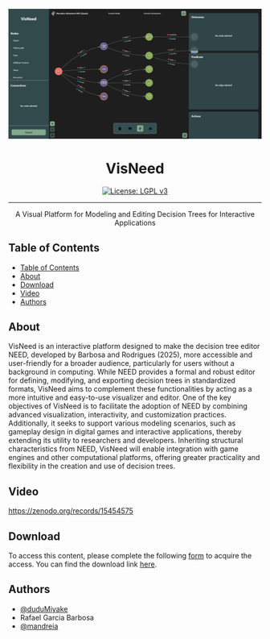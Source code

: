 <p align="center">
  <a href="" rel="noopener">
 <img src="./images/header.png" alt="Project logo"></a>
</p>

<h1 align="center">VisNeed</h1>

<div align="center">


[![License: LGPL v3](https://img.shields.io/badge/License-LGPL%20v3-blue.svg)](/LICENSE)

</div>

---

<p align="center">A Visual Platform for Modeling and Editing Decision Trees for Interactive Applications<br> 
</p>

## Table of Contents

- [Table of Contents](#table-of-contents)
- [About ](#about-)
- [Download ](#download-)
- [Video](#video-)
- [Authors ](#authors-)
<!-- - [Acknowledgments](#acknowledgement) -->

## About <a name = "about"></a>

VisNeed is an interactive platform designed to make the decision tree editor NEED, developed
by Barbosa and Rodrigues (2025), more accessible and user-friendly for a broader audience,
particularly for users without a background in computing. While NEED provides a formal
and robust editor for defining, modifying, and exporting decision trees in standardized formats,
VisNeed aims to complement these functionalities by acting as a more intuitive and easy-to-use
visualizer and editor. One of the key objectives of VisNeed is to facilitate the adoption of NEED
by combining advanced visualization, interactivity, and customization practices. Additionally,
it seeks to support various modeling scenarios, such as gameplay design in digital games and
interactive applications, thereby extending its utility to researchers and developers. Inheriting
structural characteristics from NEED, VisNeed will enable integration with game engines and
other computational platforms, offering greater practicality and flexibility in the creation and use
of decision trees.

## Video <a name = "video"></a>
https://zenodo.org/records/15454575

## Download <a name = "download"></a>
 
 To access this content, please complete the following [form](https://docs.google.com/forms/d/e/1FAIpQLScWhQ2CjQesqlS5VQhGUp0cMKa6230av4kUV5tJJyIiyRQEJw/viewform) to acquire the access. You can find the download link [here](https://mega.nz/file/6FsFXBQA).

<!-- ## Publications <a name = "publications"></a>
- [2023 IEEE SeGAH](https://www.segah.org/2023/) -->

## Authors <a name = "authors"></a>

- [@duduMiyake](https://github.com/duduMiyake)
- Rafael Garcia Barbosa
- [@mandreia](https://github.com/mandreia)


